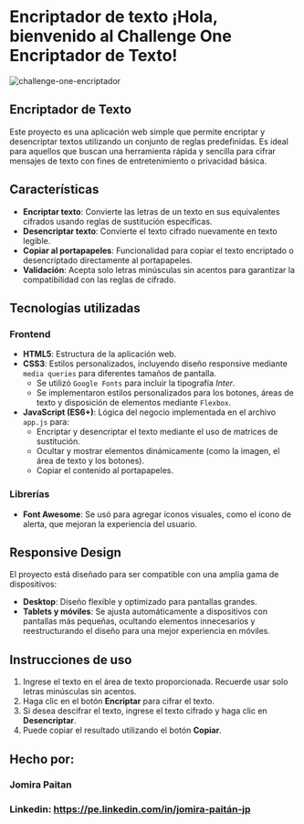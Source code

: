 # Encriptador de texto ¡Hola, bienvenido al Challenge One Encriptador de Texto!

![challenge-one-encriptador](https://github.com/user-attachments/assets/da394b2a-770a-40b0-8a29-a16f69e9e274)

## Encriptador de Texto

Este proyecto es una aplicación web simple que permite encriptar y desencriptar textos utilizando un conjunto de reglas predefinidas. Es ideal para aquellos que buscan una herramienta rápida y sencilla para cifrar mensajes de texto con fines de entretenimiento o privacidad básica.

## Características

- **Encriptar texto**: Convierte las letras de un texto en sus equivalentes cifrados usando reglas de sustitución específicas.
- **Desencriptar texto**: Convierte el texto cifrado nuevamente en texto legible.
- **Copiar al portapapeles**: Funcionalidad para copiar el texto encriptado o desencriptado directamente al portapapeles.
- **Validación**: Acepta solo letras minúsculas sin acentos para garantizar la compatibilidad con las reglas de cifrado.

## Tecnologías utilizadas

### Frontend

- **HTML5**: Estructura de la aplicación web.
- **CSS3**: Estilos personalizados, incluyendo diseño responsive mediante `media queries` para diferentes tamaños de pantalla.
  - Se utilizó `Google Fonts` para incluir la tipografía *Inter*.
  - Se implementaron estilos personalizados para los botones, áreas de texto y disposición de elementos mediante `Flexbox`.
- **JavaScript (ES6+)**: Lógica del negocio implementada en el archivo `app.js` para:
  - Encriptar y desencriptar el texto mediante el uso de matrices de sustitución.
  - Ocultar y mostrar elementos dinámicamente (como la imagen, el área de texto y los botones).
  - Copiar el contenido al portapapeles.

### Librerías

- **Font Awesome**: Se usó para agregar íconos visuales, como el icono de alerta, que mejoran la experiencia del usuario.

## Responsive Design

El proyecto está diseñado para ser compatible con una amplia gama de dispositivos:

- **Desktop**: Diseño flexible y optimizado para pantallas grandes.
- **Tablets y móviles**: Se ajusta automáticamente a dispositivos con pantallas más pequeñas, ocultando elementos innecesarios y reestructurando el diseño para una mejor experiencia en móviles.

## Instrucciones de uso

1. Ingrese el texto en el área de texto proporcionada. Recuerde usar solo letras minúsculas sin acentos.
2. Haga clic en el botón **Encriptar** para cifrar el texto.
3. Si desea descifrar el texto, ingrese el texto cifrado y haga clic en **Desencriptar**.
4. Puede copiar el resultado utilizando el botón **Copiar**.

## Hecho por:

### Jomira Paitan

### Linkedin: https://pe.linkedin.com/in/jomira-paitán-jp
